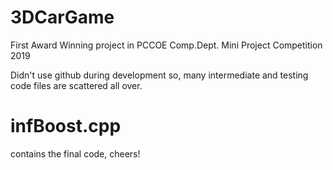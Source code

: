 # 3DCarGame
First Award Winning project in PCCOE Comp.Dept. Mini Project Competition 2019

Didn't use github during development so, many intermediate and testing 
code files are scattered all over. 


# infBoost.cpp
contains the final code, cheers!
